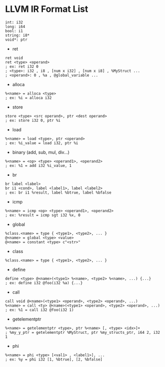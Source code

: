 # LLVM IR Format List

```
int: i32
long: i64
bool: i1
string: i8*
void*: ptr
```

+ ret

```
ret void
ret <type> <operand>
; ex: ret i32 0
; <type>: i32 , i8 , [num x i32] , [num x i8] , %MyStruct ...
; <operand>: 0 , %a , @global_variable ...
```

+ alloca

```
%<name> = alloca <type>
; ex: %i = alloca i32 
```

+ store

```
store <type> <src operand>, ptr <dest operand>
; ex: store i32 0, ptr %i 
```

+ load

```
%<name> = load <type>, ptr <operand>
; ex: %i_value = load i32, ptr %i
```

+ binary (add, sub, mul, div...)

```
%<name> = <op> <type> <operand1>, <operand2>
; ex: %1 = add i32 %i_value, 1
```

+ br

```
br label <label>
br i1 <cond>, label <label1>, label <label2>
; ex: br i1 %result, label %btrue, label %bfalse
```

+ icmp

```
%<name> = icmp <op> <type> <operand1>, <operand2>
; ex: %result = icmp sgt i32 %x, 0
```

+ global

```
%class.<name> = type { <type1>, <type2>, ... }
@<name> = global <type> <value>
@<name> = constant <type> c"<str>"
```

+ class

```
%class.<name> = type { <type1>, <type2>, ... }
```

+ define

```
define <type> @<name>(<type1> %<name>, <type2> %<name>, ...) {...}
; ex: define i32 @foo(i32 %a) {...}
```

+ call

```
call void @<name>(<type1> <operand>, <type2> <operand>, ...)
%<name> = call <ty> @<name>(<type1> <operand>, <type2> <operand>, ...)
; ex: %1 = call i32 @foo(i32 1)
```

+ getelementptr

```
%<name> = getelementptr <type>, ptr %<name> [, <type> <idx>]+
; %my_y_ptr = getelementptr %MyStruct, ptr %my_structs_ptr, i64 2, i32 1
```

+ phi

```
%<name> = phi <type> [<val1> , <label1>], ...
; ex: %y = phi i32 [1, %btrue], [2, %bfalse]
```

